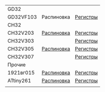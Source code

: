 <table>
  <tr>
    <td colspan="3">GD32</td>
  </tr>
  <tr>
    <td>GD32VF103</td>
    <td>Распиновка</td>
    <td><a href="docs/files/registers/GD32VF103.html">Регистры</a></td>
  </tr>
  <tr>
  <td colspan="3">CH32</td>
  </tr>
  <tr>
    <td>CH32V203</td>
    <td><a href="docs/files/pintable/ch32v203.html">Распиновка</a></td>
    <td><a href="docs/files/registers/CH32V203xx.html">Регистры</a></td>
  </tr>
  <tr>
    <td>CH32V303</td>
    <td rowspan="3"><a href="docs/files/pintable/ch32v30x.html">Распиновка</a></td>
    <td><a href="docs/files/registers/CH32V303xx.html">Регистры</a></td>
  </tr>
  <tr>
    <td>CH32V305</td>
    <td><a href="docs/files/registers/CH32V305xx.html">Регистры</a></td>
  </tr>
  <tr>
    <td>CH32V307</td>
    <td><a href="docs/files/registers/CH32V307xx.html">Регистры</a></td>
  </tr>
  <tr>
  <td colspan="3">Прочие</td>
  </tr>
  <tr>
    <td>1921вг015</td>
    <td><a href="docs/files/pintable/1921вг015.html">Распиновка</a></td>
    <td><a href="docs/files/registers/K1921VG015.html">Регистры</a></td>
  </tr>
  <tr>
    <td>ATtiny261</td>
    <td><a href="docs/files/pintable/ATtiny261.html">Распиновка</a></td>
    <td><a href="">Регистры</a></td>
  </tr>
  
  <tr>
    <td></td>
    <td><a href=""></a></td>
    <td><a href=""></a></td>
  </tr>
</table>
